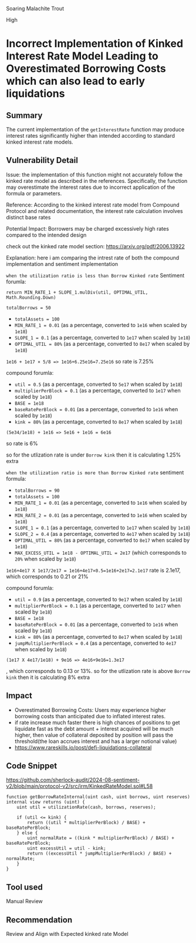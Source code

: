 Soaring Malachite Trout

High

# Incorrect Implementation of Kinked Interest Rate Model Leading to Overestimated Borrowing Costs which can also lead to early liquidations

## Summary
The current implementation of the `getInterestRate` function may produce interest rates significantly higher than intended according to standard kinked interest rate models. 

## Vulnerability Detail
Issue:  the implementation of this function might not accurately follow the kinked rate model as described in the references. Specifically, the function may overestimate the interest rates due to incorrect application of the formula or parameters.

Reference: According to the kinked interest rate model from Compound Protocol and related documentation, the interest rate calculation involves distinct base rates

Potential Impact: Borrowers may be charged excessively high rates compared to the intended design

check out the kinked rate model section: https://arxiv.org/pdf/2006.13922

Explanation:
here i am comparing the intrest rate of both the compound implementation and sentiment implementation

`when the utilization ratio is less than Borrow Kinked rate`
Sentiment forumla:
```solidity 
return MIN_RATE_1 + SLOPE_1.mulDiv(util, OPTIMAL_UTIL, Math.Rounding.Down)
```
 `totalBorrows = 50`
- `totalAssets = 100`
- `MIN_RATE_1 = 0.01` (as a percentage, converted to `1e16` when scaled by `1e18`)
- `SLOPE_1 = 0.1` (as a percentage, converted to `1e17` when scaled by `1e18`)
- `OPTIMAL_UTIL = 80%` (as a percentage, converted to `8e17` when scaled by `1e18`)

``` 1e16 + 1e17 × 5/8 => 1e16+6.25e16=7.25e16 ```
so rate is 7.25% 

compound forumla:
- `util = 0.5` (as a percentage, converted to `5e17` when scaled by `1e18`)
- `multiplierPerBlock = 0.1` (as a percentage, converted to `1e17` when scaled by `1e18`)
- `BASE = 1e18`
- `baseRatePerBlock = 0.01` (as a percentage, converted to `1e16` when scaled by `1e18`)
- `kink = 80%` (as a percentage, converted to `8e17` when scaled by `1e18`)

``` (5e34/1e18) + 1e16 => 5e16 + 1e16 = 6e16 ```

so rate is 6%

so for the utlization rate is under `Borrow kink` then it is calculating 1.25% extra

`when the utilization ratio is more than Borrow Kinked rate`
sentiment formula:
- `totalBorrows = 90`
- `totalAssets = 100`
- `MIN_RATE_1 = 0.01` (as a percentage, converted to `1e16` when scaled by `1e18`)
- `MIN_RATE_2 = 0.01` (as a percentage, converted to `1e16` when scaled by `1e18`)
- `SLOPE_1 = 0.1` (as a percentage, converted to `1e17` when scaled by `1e18`)
- `SLOPE_2 = 0.4` (as a percentage, converted to `4e17` when scaled by `1e18`)
- `OPTIMAL_UTIL = 80%` (as a percentage, converted to `8e17` when scaled by `1e18`)
- `MAX_EXCESS_UTIL = 1e18 - OPTIMAL_UTIL = 2e17` (which corresponds to `20%` when scaled by `1e18`)

``` 1e16+4e17 X 1e17/2e17 = 1e16+4e17×0.5=1e16+2e17=2.1e17 ```
 rate is 2.1e17, which corresponds to 0.21 or 21%

compound forumla:
- `util = 0.9` (as a percentage, converted to `9e17` when scaled by `1e18`)
- `multiplierPerBlock = 0.1` (as a percentage, converted to `1e17` when scaled by `1e18`)
- `BASE = 1e18`
- `baseRatePerBlock = 0.01` (as a percentage, converted to `1e16` when scaled by `1e18`)
- `kink = 80%` (as a percentage, converted to `8e17` when scaled by `1e18`)
- `jumpMultiplierPerBlock = 0.4` (as a percentage, converted to `4e17` when scaled by `1e18`)

``` (1e17 X 4e17/1e18) + 9e16 => 4e16+9e16=1.3e17 ```

, which corresponds to 0.13 or 13%.
so for the utlization rate is above `Borrow kink` then it is calculating 8% extra

## Impact
- Overestimated Borrowing Costs: Users may experience higher borrowing costs than anticipated due to inflated interest rates.
- if rate increase much faster there is high chances of positions to get liquidate fast as the debt amount + interest acquired will be much higher, then value of collateral deposited by position will pass the threshold(the loan accrues interest and has a larger notional value)
- https://www.rareskills.io/post/defi-liquidations-collateral 

## Code Snippet
https://github.com/sherlock-audit/2024-08-sentiment-v2/blob/main/protocol-v2/src/irm/KinkedRateModel.sol#L58
```solidity
function getBorrowRateInternal(uint cash, uint borrows, uint reserves) internal view returns (uint) {
    uint util = utilizationRate(cash, borrows, reserves);

    if (util <= kink) {
        return ((util * multiplierPerBlock) / BASE) + baseRatePerBlock;
    } else {
        uint normalRate = ((kink * multiplierPerBlock) / BASE) + baseRatePerBlock;
        uint excessUtil = util - kink;
        return ((excessUtil * jumpMultiplierPerBlock) / BASE) + normalRate;
    }
}
```
## Tool used

Manual Review

## Recommendation
Review and Align with Expected kinked rate Model